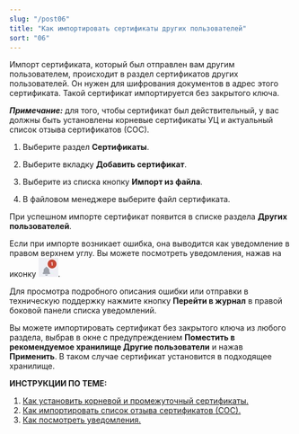 ```yaml
---
slug: "/post06"
title: "Как импортировать сертификаты других пользователей"
sort: "06"
---
```


Импорт сертификата, который был отправлен вам другим пользователем, происходит в раздел сертификатов других пользователей. Он нужен для шифрования документов в адрес этого сертификата. Такой сертификат импортируется без закрытого ключа.

***Примечание:*** для того, чтобы сертификат был действительный, у вас должны быть установлены корневые сертификаты УЦ и актуальный список отзыва сертификатов (СОС).

1. Выберите раздел **Сертификаты**.
2. Выберите вкладку **Добавить сертификат**.
3. Выберите из списка кнопку **Импорт из файла**.
  
4. В файловом менеджере выберите файл сертификата.

При успешном импорте сертификат появится в списке раздела **Других пользователей**.

Если при импорте возникает ошибка, она выводится как уведомление в правом верхнем углу. Вы можете посмотреть уведомления, нажав на иконку ![notifications-button.jpg](./images/notifications-button.jpg "События").

Для просмотра подробного описания ошибки или отправки в техническую поддержку нажмите кнопку **Перейти в журнал** в правой боковой панели списка уведомлений.

Вы можете импортировать сертификат без закрытого ключа из любого раздела, выбрав в  окне с предупреждением **Поместить в рекомендуемое хранилище Другие пользователи** и нажав **Применить**. В таком случае сертификат установится в подходящее хранилище.

**ИНСТРУКЦИИ ПО ТЕМЕ:**  
1. [Как установить корневой и промежуточный сертификаты.](https://docs.cryptoarm.ru/07-v3.2.9/008-certs/05-import-UC-certs)  
2. [Как импортировать список отзыва сертификатов (СОС).](https://docs.cryptoarm.ru/07-v3.2.9/008-certs/07-import-crl)  
3. [Как посмотреть уведомления.](https://docs.cryptoarm.ru/07-v3.2.9/007-cryptoarm/02-notifications)  
